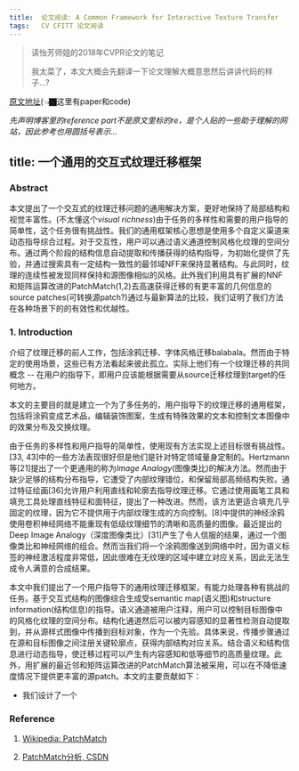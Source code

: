 ```yaml
---
title:	论文阅读: A Common Framework for Interactive Texture Transfer 
tags:	CV CFITT 论文阅读
---
```


> 读怡芳师姐的2018年CVPR论文的笔记
>
> 我太菜了，本文大概会先翻译一下论文理解大概意思然后讲讲代码的样子...?


<head>
    <script src="https://cdn.mathjax.org/mathjax/latest/MathJax.js?config=TeX-AMS-MML_HTMLorMML" type="text/javascript"></script>
    <script type="text/x-mathjax-config">
        MathJax.Hub.Config({
            tex2jax: {
            skipTags: ['script', 'noscript', 'style', 'textarea', 'pre'],
            inlineMath: [['$','$']]
            }
        });
    </script>
</head>

[原文地址](https://menyifang.github.io/projects/CFITT/CFITT.html)(👈🏿这里有paper和code)

*先声明博客里的reference part不是原文里标的re，是个人贴的一些助于理解的网站，因此参考也用圆括号表示...*

## title: 一个通用的交互式纹理迁移框架

### Abstract

本文提出了一个交互式的纹理迁移问题的通用解决方案，更好地保持了局部结构和视觉丰富性。(不太懂这个*visual richness*)由于任务的多样性和需要的用户指导的简单性，这个任务很有挑战性。我们的通用框架核心思想是使用多个自定义渠道来动态指导综合过程。对于交互性，用户可以通过语义通道控制风格化纹理的空间分布。通过两个阶段的结构信息自动提取和传播获得的结构指导，为初始化提供了先验，并通过搜索具有一定结构一致性的最邻域NFF来保持显著结构。与此同时，纹理的连续性被发现同样保持和源图像相似的风格。此外我们利用具有扩展的NNF和矩阵运算改进的PatchMatch(1,2)去高速获得迁移的有更丰富的几何信息的source patches(可转换源patch?)通过与最新算法的比较，我们证明了我们方法在各种场景下的的有效性和优越性。

### 1. Introduction

介绍了纹理迁移的前人工作，包括涂鸦迁移、字体风格迁移balabala。然而由于特定的使用场景，这些已有方法看起来彼此孤立。实际上他们有一个纹理迁移的共同概念 -- 在用户的指导下，即用户应该能根据需要从source迁移纹理到target的任何地方。

本文的主要目的就是建立一个为了多任务的，用户指导下的纹理迁移的通用框架，包括将涂鸦变成艺术品，编辑装饰图案，生成有特殊效果的文本和控制文本图像中的效果分布及交换纹理。

由于任务的多样性和用户指导的简单性，使用现有方法实现上述目标很有挑战性。[33, 43]中的一些方法表现很好但是他们是针对特定领域量身定制的。Hertzmann等[21]提出了一个更通用的称为*Image Analogy*(图像类比)的解决方法。然而由于缺少足够的结构分布指导，它遭受了内部纹理错位，和保留局部高频结构失败。通过特征绘画[36]允许用户利用直线和轮廓去指导纹理迁移。它通过使用画笔工具和填充工具处理直线特征和面特征，提出了一种改进。然而，该方法更适合填充几乎固定的纹理，因为它不提供用于内部纹理生成的方向控制。[8]中提供的神经涂鸦使用卷积神经网络不能重现有低级纹理细节的清晰和高质量的图像。最近提出的Deep Image Analogy（深度图像类比）[31]产生了令人信服的结果，通过一个图像类比和神经网络的组合。然而当我们将一个涂鸦图像送到网络中时，因为语义标签的神经激活程度非常低，因此很难在无纹理的区域中建立对应关系，因此无法生成令人满意的合成结果。

本文中我们提出了一个用户指导下的通用纹理迁移框架，有能力处理各种有挑战的任务。基于交互式结构的图像综合生成受semantic map(语义图)和structure information(结构信息)的指导。语义通道被用户注释，用户可以控制目标图像中的风格化纹理的空间分布。结构化通道然后可以被内容感知的显著性检测自动提取到，并从源样式图像中传播到目标对象，作为一个先验。具体来说，传播步骤通过在源和目标图像之间注册关键轮廓点，获得内部结构对应关系。结合语义和结构信息进行动态指导，使迁移过程可以产生有内容感知和低等细节的高质量纹理。此外，用扩展的最近邻和矩阵运算改进的PatchMatch算法被采用，可以在不降低速度情况下提供更丰富的源patch。本文的主要贡献如下：

- 我们设计了一个

###  Reference

1. [Wikipedia: PatchMatch](https://en.wikipedia.org/wiki/PatchMatch)

2. [PatchMatch分析, CSDN](https://blog.csdn.net/z6491679/article/details/50807689)
